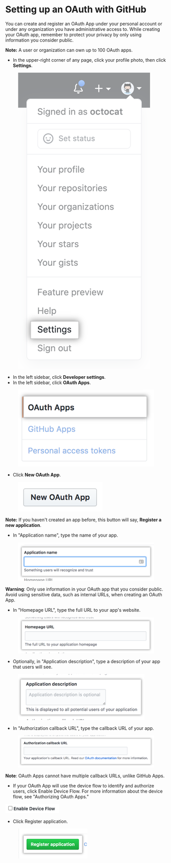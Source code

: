 # Setting up an OAuth with GitHub

You can create and register an OAuth App under your personal account or under any organization you have administrative access to. While creating your OAuth app, remember to protect your privacy by only using information you consider public.



**Note:** A user or organization can own up to 100 OAuth apps.

* In the upper-right corner of any page, click your profile photo, then click **Settings**.

<figure><img src="../../../.gitbook/assets/image (183).png" alt=""><figcaption></figcaption></figure>

* In the left sidebar, click **Developer settings**.
* In the left sidebar, click **OAuth Apps**.

<figure><img src="../../../.gitbook/assets/image (29) (1).png" alt=""><figcaption></figcaption></figure>

* Click **New OAuth App**.

<figure><img src="../../../.gitbook/assets/image (179).png" alt=""><figcaption></figcaption></figure>

**Note:** If you haven't created an app before, this button will say, **Register a new application**.

* In "Application name", type the name of your app.

<figure><img src="../../../.gitbook/assets/image (22).png" alt=""><figcaption></figcaption></figure>

**Warning**: Only use information in your OAuth app that you consider public. Avoid using sensitive data, such as internal URLs, when creating an OAuth App.

* In "Homepage URL", type the full URL to your app's website.

<figure><img src="../../../.gitbook/assets/image (130).png" alt=""><figcaption></figcaption></figure>

* Optionally, in "Application description", type a description of your app that users will see.

<figure><img src="../../../.gitbook/assets/image (145).png" alt=""><figcaption></figcaption></figure>

* In "Authorization callback URL", type the callback URL of your app.

<figure><img src="../../../.gitbook/assets/image (205).png" alt=""><figcaption></figcaption></figure>

**Note**: OAuth Apps cannot have multiple callback URLs, unlike GitHub Apps.

* If your OAuth App will use the device flow to identify and authorize users, click Enable Device Flow. For more information about the device flow, see "Authorizing OAuth Apps."

![](<../../../.gitbook/assets/image (178).png>)

* Click Register application.

<figure><img src="../../../.gitbook/assets/image (162).png" alt=""><figcaption></figcaption></figure>
